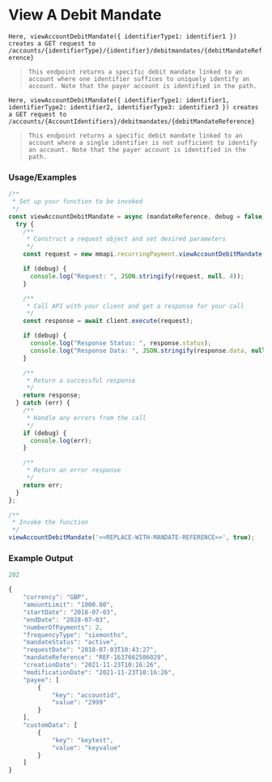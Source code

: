 # View A Debit Mandate

`Here, viewAccountDebitMandate({ identifierType1: identifier1 }) creates a GET request to /accounts/{identifierType}/{identifier}/debitmandates/{debitMandateReference}`

> `This endpoint returns a specific debit mandate linked to an account where one identifier suffices to uniquely identify an account. Note that the payer account is identified in the path.`

`Here, viewAccountDebitMandate({ identifierType1: identifier1, identifierType2: identifier2, identifierType3: identifier3 }) creates a GET request to /accounts/{AccountIdentifiers}/debitmandates/{debitMandateReference}`

> `This endpoint returns a specific debit mandate linked to an account where a single identifier is not sufficient to identify an account. Note that the payer account is identified in the path.`

### Usage/Examples

```javascript
/**
 * Set up your function to be invoked
 */
const viewAccountDebitMandate = async (mandateReference, debug = false) => {
  try {
    /**
     * Construct a request object and set desired parameters
     */
    const request = new mmapi.recurringPayment.viewAccountDebitMandate({ "walletid": "1" }, mandateReference);

    if (debug) {
      console.log("Request: ", JSON.stringify(request, null, 4));
    }

    /**
     * Call API with your client and get a response for your call
     */
    const response = await client.execute(request);

    if (debug) {
      console.log("Response Status: ", response.status);
      console.log("Response Data: ", JSON.stringify(response.data, null, 4));
    }

    /**
     * Return a successful response
     */
    return response;
  } catch (err) {
    /**
     * Handle any errors from the call
     */
    if (debug) {
      console.log(err);
    }

    /**
     * Return an error response
     */
    return err;
  }
};

/**
 * Invoke the function
 */
viewAccountDebitMandate('<<REPLACE-WITH-MANDATE-REFERENCE>>', true);
```

### Example Output

```javascript
202

{
    "currency": "GBP",
    "amountLimit": "1000.00",
    "startDate": "2018-07-03",
    "endDate": "2028-07-03",
    "numberOfPayments": 2,
    "frequencyType": "sixmonths",
    "mandateStatus": "active",
    "requestDate": "2018-07-03T10:43:27",
    "mandateReference": "REF-1637662586029",
    "creationDate": "2021-11-23T10:16:26",
    "modificationDate": "2021-11-23T10:16:26",
    "payee": [
        {
            "key": "accountid",
            "value": "2999"
        }
    ],
    "customData": [
        {
            "key": "keytest",
            "value": "keyvalue"
        }
    ]
}
```